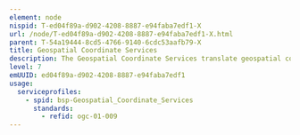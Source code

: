 ```yaml
---
element: node
nispid: T-ed04f89a-d902-4208-8887-e94faba7edf1-X
url: /node/T-ed04f89a-d902-4208-8887-e94faba7edf1-X.html
parent: T-54a19444-8cd5-4766-9140-6cdc53aafb79-X
title: Geospatial Coordinate Services
description: The Geospatial Coordinate Services translate geospatial coordinates between spatial reference systems. A spatial reference system (SRS) is a coordinate-based local, regional or global system used to locate geographical entities. A spatial reference system defines a specific map projection, as well as transformations between different spatial reference systems.
level: 7
emUUID: ed04f89a-d902-4208-8887-e94faba7edf1
usage:
  serviceprofiles:
    - spid: bsp-Geospatial_Coordinate_Services
      standards:
        - refid: ogc-01-009
---
```

